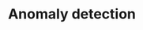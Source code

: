 ---
title: "Anomaly detection"
excerpt: "Anomaly detection using Airbus data"
git_url: "https://github.com/savoga/data-challenge-anomaly-detection/"
image: "/assets/img/helicopter.png"
publish: true
---